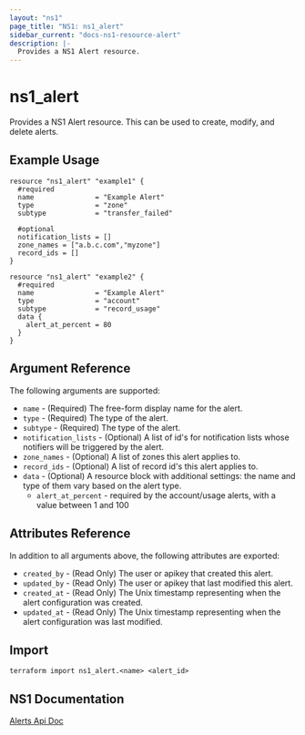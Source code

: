 ```yaml
---
layout: "ns1"
page_title: "NS1: ns1_alert"
sidebar_current: "docs-ns1-resource-alert"
description: |-
  Provides a NS1 Alert resource.
---
```


# ns1\_alert

Provides a NS1 Alert resource. This can be used to create, modify, and delete alerts.

## Example Usage

```hcl
resource "ns1_alert" "example1" {
  #required
  name               = "Example Alert"
  type               = "zone"
  subtype            = "transfer_failed"

  #optional
  notification_lists = []
  zone_names = ["a.b.c.com","myzone"]
  record_ids = []
}

resource "ns1_alert" "example2" {
  #required
  name               = "Example Alert"
  type               = "account"
  subtype            = "record_usage"
  data {
    alert_at_percent = 80
  }
}
```

## Argument Reference

The following arguments are supported:

* `name` - (Required) The free-form display name for the alert.
* `type` - (Required) The type of the alert.
* `subtype` - (Required) The type of the alert.
* `notification_lists` - (Optional) A list of id's for notification lists whose notifiers will be triggered by the alert.
* `zone_names` - (Optional) A list of zones this alert applies to.
* `record_ids` - (Optional) A list of record id's this alert applies to.
* `data` - (Optional) A resource block with additional settings: the name and type of them vary based on the alert type.
  * `alert_at_percent` - required by the account/usage alerts, with a value between 1 and 100

## Attributes Reference

In addition to all arguments above, the following attributes are exported:

* `created_by` - (Read Only) The user or apikey that created this alert.
* `updated_by` - (Read Only) The user or apikey that last modified this alert.
* `created_at` - (Read Only) The Unix timestamp representing when the alert configuration was created.
* `updated_at` - (Read Only) The Unix timestamp representing when the alert configuration was last modified.

## Import

`terraform import ns1_alert.<name> <alert_id>`

## NS1 Documentation

[Alerts Api Doc](https://ns1.com/api#alerts)
